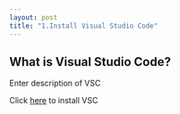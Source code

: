 ```yaml
---
layout: post
title: "1.Install Visual Studio Code"
---
```

<html>
  <body>
    <h2>What is Visual Studio Code?</h2>
    <p>Enter description of VSC</p>
    <p>Click <a href="https://code.visualstudio.com/Download">here</a> to install VSC</p>
  </body>
</html>

  

